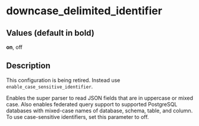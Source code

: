 # downcase\_delimited\_identifier<a name="r_downcase_delimited_identifier"></a>

## Values \(default in bold\)<a name="r_downcase_delimited_identifier-values"></a>

**on**, off

## Description<a name="description"></a>

This configuration is being retired\. Instead use `enable_case_sensitive_identifier`\.

Enables the super parser to read JSON fields that are in uppercase or mixed case\. Also enables federated query support to supported PostgreSQL databases with mixed\-case names of database, schema, table, and column\. To use case\-sensitive identifiers, set this parameter to off\. 